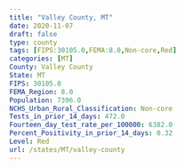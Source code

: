 ```yaml
---
title: "Valley County, MT"
date: 2020-11-07
draft: false
type: county
tags: [FIPS:30105.0,FEMA:8.0,Non-core,Red]
categories: [MT]
County: Valley County
State: MT
FIPS: 30105.0
FEMA_Region: 8.0
Population: 7396.0
NCHS_Urban_Rural_Classification: Non-core
Tests_in_prior_14_days: 472.0
Fourteen_day_test_rate_per_100000: 6382.0
Percent_Positivity_in_prior_14_days: 0.32
Level: Red
url: /states/MT/valley-county
---
```




